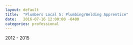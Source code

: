 ```yaml
---
layout: default
title:  "Plumbers Local 5: Plumbing/Welding Apprentice"
date:   2016-07-16 12:00:00 -0400
categories: professional
---
```


2012 - 2015
